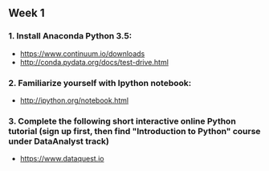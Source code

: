 ## Week 1
### 1. Install Anaconda Python 3.5:
* https://www.continuum.io/downloads
* http://conda.pydata.org/docs/test-drive.html

### 2. Familiarize yourself with Ipython notebook:
* http://ipython.org/notebook.html

### 3. Complete the following short interactive online Python tutorial (sign up first, then find "Introduction to Python" course under DataAnalyst track)
* https://www.dataquest.io



